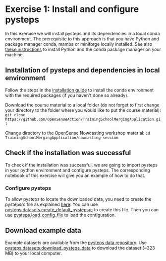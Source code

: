 # Exercise 1: Install and configure pysteps

In this exercise we will install pysteps and its dependencies in a local conda environment. The prerequisite to this approach is that you have Python and package manager conda, mamba or miniforge locally installed. See also [these instructions](../../env_installation_guide.md) to install Python and the conda package manager on your machine.

## Installation of pysteps and dependencies in local environment

Follow the steps in the [installation guide](../../env_installation_guide.md) to install the conda environment with the required packages (if you haven't done so already).

Download the course material to a local folder (do not forget to first change your directory to the folder where you would like to put the course material):
`git clone https://github.com/OpenSenseAction/TrainingSchoolMergingApplication.git`

Change directory to the OpenSense Nowcasting workshop material:
`cd TrainingSchoolMergingApplication/nowcasting-session`

## Check if the installation was successful

To check if the installation was successful, we are going to import pysteps in your python environment and configure pysteps. The corresponding notebook of this exercise will give you an example of how to do that.

### Configure pysteps

To allow pysteps to locate the downloaded data, you need to create the pystepsrc file as explained [here](https://pysteps.readthedocs.io/en/stable/user_guide/set_pystepsrc.html). You can use [pysteps.datasets.create_default_pystepsrc](https://pysteps.readthedocs.io/en/stable/generated/pysteps.datasets.create_default_pystepsrc.html#pysteps.datasets.create_default_pystepsrc) to create this file. Then you can use [pysteps.load_config_file](https://pysteps.readthedocs.io/en/stable/generated/pysteps.load_config_file.html#pysteps.load_config_file) to load the configuration.

## Download example data

Example datasets are available from the [pysteps data repository](https://github.com/pySTEPS/pysteps-data). Use [pysteps.datasets.download_pysteps_data](https://pysteps.readthedocs.io/en/stable/generated/pysteps.datasets.download_pysteps_data.html) to download the dataset (~323 MB) to your local computer.
